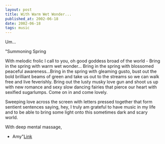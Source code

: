 ```yaml
---
layout: post
title: With Warm Wet Wonder...
published_at: 2002-06-18
date: 2002-06-18
tags: music
---
```


Um...  

"Summoning Spring   

With melodic frolic I call to you, oh good goddess broad of the world - Bring in the spring with warm wet wonder... Bring in the spring with blossomed peaceful awareness...Bring in the spring with gleaming gusto, bust out the bold brilliant beams of green and take us out to the streams so we can walk free and live feverishly. Bring out the lusty musky love gun and shoot us up with new romance and sexy slow dancing fairies that pierce our heart with sexified sugarlumps. Come on in and come lovely.  

Sweeping love across the screen with letters pressed together that form sentient sentences saying, hey, I truly am grateful to have music in my life and to be able to bring some light onto this sometimes dark and scary world.  

With deep mental massage,  

- Amy"[Link](http://theamysteinbergband.com/)  